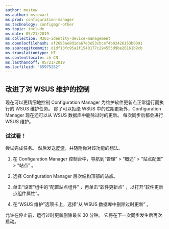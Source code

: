 ```yaml
---
author: mestew
ms.author: mstewart
ms.prod: configuration-manager
ms.technology: configmgr-other
ms.topic: include
ms.date: 05/21/2019
ms.collection: M365-identity-device-management
ms.openlocfilehash: af2693ae8d1da67e3e53cbcef4b02426153b0091
ms.sourcegitcommit: d1df13fc95a1f1540177c294555d9be26161b9cb
ms.translationtype: HT
ms.contentlocale: zh-CN
ms.lasthandoff: 05/21/2019
ms.locfileid: "65975262"
---
```

## <a name="improved-control-over-wsus-maintenance"></a>改进了对 WSUS 维护的控制
<!--41101009-->

现在可以更精细地控制 Configuration Manager 为维护软件更新点正常运行而执行的 WSUS 维护任务。 除了可以拒绝 WSUS 中的过期更新外，Configuration Manager 现在还可以从 WSUS 数据库中删除过时的更新。 每次同步后都会进行 WSUS 维护。


### <a name="try-it-out"></a>试试看！

尝试完成任务。 然后发送[反馈](/sccm/core/understand/find-help#product-feedback)，并随附你对该功能的想法。

1. 在 Configuration Manager 控制台中，导航到“管理”   > “概述”   > “站点配置”   > “站点”  。

2. 选择 Configuration Manager 层次结构顶部的站点。

3. 单击“设置”组中的“配置站点组件”  ，再单击“软件更新点”  ，以打开“软件更新点组件属性”。

4. 在“WSUS 维护”选项卡上，选择“从 WSUS 数据库中删除过时更新”   。

允许在停止前，运行过时更新删除最长 30 分钟。 它将在下一次同步发生后再次启动。  
